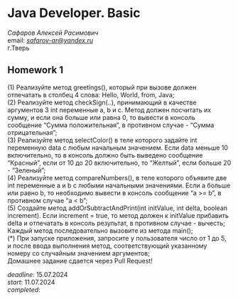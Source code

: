 # Java Developer. Basic  

_Сафаров Алексей Расимович_  
email: *safarov-ar@yandex.ru*  
г.Тверь

## Homework 1
(1) Реализуйте метод greetings(), который при вызове должен отпечатать в столбец 4 слова: Hello, World, from, Java;  
(2) Реализуйте метод checkSign(..), принимающий в качестве аргументов 3 int переменные a, b и c. Метод должен посчитать их сумму, и если она больше или равна 0, то вывести в консоль сообщение “Сумма положительная”, в противном случае - “Сумма отрицательная”;  
(3) Реализуйте метод selectColor() в теле которого задайте int переменную data с любым начальным значением. Если data меньше 10 включительно, то в консоль должно быть выведено сообщение “Красный”, если от 10 до 20 включительно, то “Желтый”, если больше 20 - “Зеленый”;  
(4) Реализуйте метод compareNumbers(), в теле которого объявите две int переменные a и b с любыми начальными значениями. Если a больше или равно b, то необходимо вывести в консоль сообщение “a >= b”, в противном случае “a < b”;  
(5) Создайте метод addOrSubtractAndPrint(int initValue, int delta, boolean increment). Если increment = true, то метод должен к initValue прибавить delta и отпечатать в консоль результат, в противном случае - вычесть;  
Каждый метод последовательно вызовите из метода main();  
(*) При запуске приложения, запросите у пользователя число от 1 до 5, и после ввода выполнения метод, соответствующий указанному номеру со случайным значением аргументов;  
Домашнее задание сдается через Pull Request!  

_deadline_: 15.07.2024  
_start_: 11.07.2024  
_completed_:  
